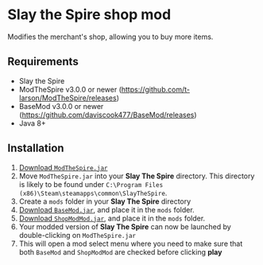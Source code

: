 # Slay the Spire shop mod

Modifies the merchant's shop, allowing you to buy more items.

## Requirements ##
* Slay the Spire
* ModTheSpire v3.0.0 or newer (https://github.com/t-larson/ModTheSpire/releases)
* BaseMod v3.0.0 or newer (https://github.com/daviscook477/BaseMod/releases)
* Java 8+

## Installation ##
1. [Download `ModTheSpire.jar`](https://github.com/kiooeht/ModTheSpire/releases)
2. Move `ModTheSpire.jar` into your **Slay The Spire** directory. This directory is likely to be found under `C:\Program Files (x86)\Steam\steamapps\common\SlayTheSpire`.
3. Create a `mods` folder in your **Slay The Spire** directory
4. [Download `BaseMod.jar`](https://github.com/daviscook477/BaseMod/releases), and place it in the `mods` folder.
5. [Download `ShopModMod.jar`](https://github.com/twanvl/sts-shop-mod/releases), and place it in the `mods` folder.
6. Your modded version of **Slay The Spire** can now be launched by double-clicking on `ModTheSpire.jar`
7. This will open a mod select menu where you need to make sure that both `BaseMod` and `ShopModMod` are checked before clicking **play**
